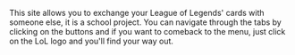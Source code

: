 This site allows you to exchange your League of Legends' cards with someone else, it is a school project. You can navigate through the tabs by clicking on the buttons and if you want to comeback to the menu, just click on the LoL logo and you'll find your way out.
